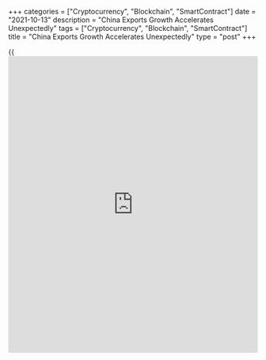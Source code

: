 +++
categories = ["Cryptocurrency", "Blockchain", "SmartContract"]
date = "2021-10-13"
description = "China Exports Growth Accelerates Unexpectedly"
tags = ["Cryptocurrency", "Blockchain", "SmartContract"]
title = "China Exports Growth Accelerates Unexpectedly"
type = "post"
+++

{{<iframe id="large-banner" src="https://www.bounty.group/#slide=5.0" width="100%" height="600" scrolling="no" style="border: 0px solid rgb(216, 221, 230); border-radius: 3px;">}}

China's exports growth accelerated unexpectedly in September despite
power shortages and supply bottlenecks weighing on production, official
data showed on Wednesday.

Exports grew 28.1 percent annually after expanding 25.6 percent in
August, data from the General Administration of Customs revealed.
Economists had forecast an increase of 21 percent.

Meanwhile, annual growth in imports slowed to 17.6 percent from 33.1
percent in the previous month. The rate was below the expected +20
percent.

As a result, the trade surplus rose to $66.7 billion in September from
$58.3 billion a month ago, while economists' had forecast the surplus to
decline to $46.8 billion.  
  
Although power rationing does not appear to have derailed the export
sector so far, there is still a risk that it could do so in the coming
weeks, Julian Evans-Pritchard and Sheana Yue, economists at Capital
Economics, said.

Further ahead, the bigger problem for exports is that foreign demand has
been buoyed by large scale stimulus in developed economies and shifts in
consumption patterns due to the pandemic, both of which are likely to
unwind over the coming quarters, the economists noted.

Imports also look set to drop back further amid slowing property
construction and a pullback in commodity prices, they added.

For comments and feedback [contact](https://www.playgroundfx.com/contact/): editorial@rtt[news](https://www.letsplayfx.com/blog/forex-news-website/).com

[Economic News][1]

 **What parts of the world are seeing the best (and worst) economic
performances lately? Click[here][2] to check out our [Econ Scorecard][2]
and find out! See up-to-the-moment [ranking](https://www.playgroundfx.com/blog/crypto-exchange-ranking/)s for the best and worst
performers in [GDP][2], [unemployment rate][3], [inflation][4] and much
more.**

   1. www.rtt[news](https://www.letsplayfx.com/blog/forex-news-website/).com/Content/EconomicNews.aspx
   2. www.rtt[news](https://www.letsplayfx.com/blog/forex-news-website/).com/economic-scorecard/world-rank/GDP/highest-performance.aspx
   3. www.rtt[news](https://www.letsplayfx.com/blog/forex-news-website/).com/economic-scorecard/world-rank/unemployment-rate/lowest-performance.aspx
   4. www.rtt[news](https://www.letsplayfx.com/blog/forex-news-website/).com/economic-scorecard/world-rank/CPI/highest-performance.aspx